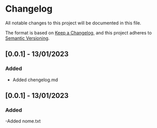 # Changelog

All notable changes to this project will be documented in this file.

The format is based on [Keep a Changelog](https://keepachangelog.com/en/1.0.0/),
and this project adheres to [Semantic Versioning](https://semver.org/spec/v2.0.0.html).

## [0.0.1] - 13/01/2023
### Added

- Added chengelog.md

## [0.0.1] - 13/01/2023
### Added

-Added nome.txt